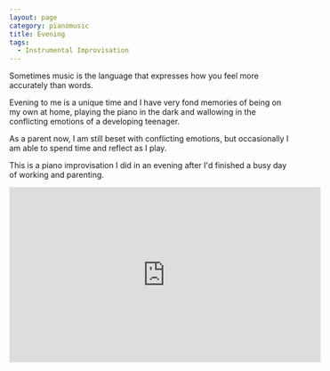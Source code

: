 ```yaml
---
layout: page
category: pianomusic
title: Evening
tags:
  - Instrumental Improvisation
---
```


Sometimes music is the language that expresses how you feel more accurately than words.

Evening to me is a unique time and I have very fond memories of being on my own at home, playing the piano in the dark and wallowing in the conflicting emotions of a developing teenager.

As a parent now, I am still beset with conflicting emotions, but occasionally I am able to spend time and reflect as I play.

This is a piano improvisation I did in an evening after I'd finished a busy day of working and parenting.

<iframe width="560" height="315" src="https://www.youtube.com/embed/UrsaSYPmSb0" frameborder="0" allowfullscreen></iframe>